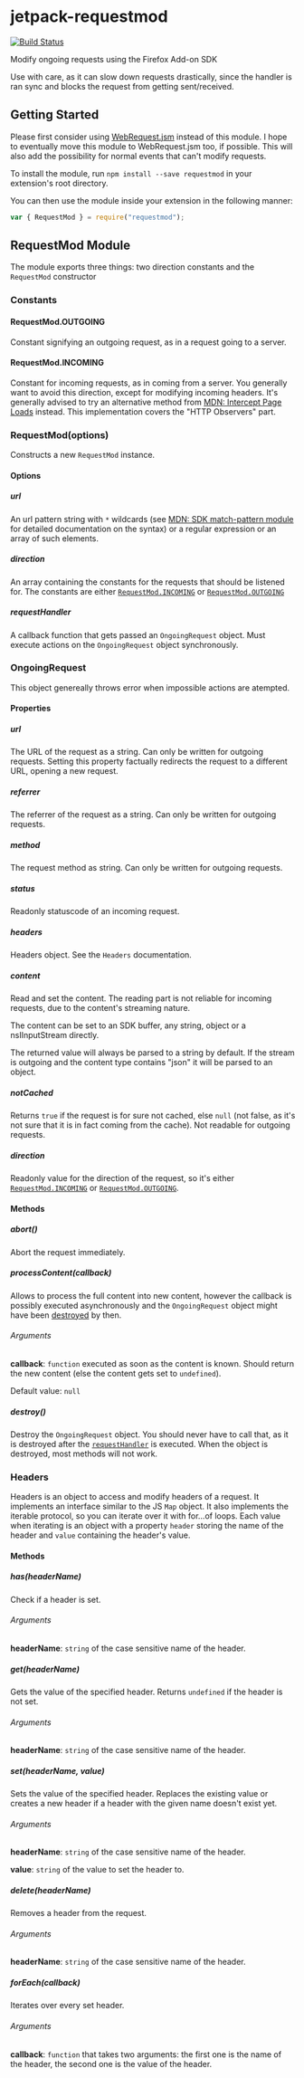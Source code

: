 # jetpack-requestmod
[![Build Status](https://travis-ci.org/freaktechnik/jetpack-requestmod.svg?branch=master)](https://travis-ci.org/freaktechnik/jetpack-requestmod)

Modify ongoing requests using the Firefox Add-on SDK

Use with care, as it can slow down requests drastically, since the handler is
ran sync and blocks the request from getting sent/received.

## Getting Started
Please first consider using [WebRequest.jsm](https://developer.mozilla.org/en-US/docs/Mozilla/JavaScript_code_modules/WebRequest.jsm) instead of this module. I hope to eventually move this module to WebRequest.jsm too, if possible. This will also add the possibility for normal events that can't modify requests.

To install the module, run `npm install --save requestmod` in your
extension's root directory.

You can then use the module inside your extension in the following manner:
```js
var { RequestMod } = require("requestmod");
```

## RequestMod Module
The module exports three things: two direction constants and the `RequestMod`
constructor

### Constants
#### RequestMod.OUTGOING
Constant signifying an outgoing request, as in a request going to a server.

#### RequestMod.INCOMING
Constant for incoming requests, as in coming from a server. You generally want
to avoid this direction, except for modifying incoming headers.
It's generally advised to try an alternative method from [MDN: Intercept Page Loads][intercept] instead.
This implementation covers the "HTTP Observers" part.

### RequestMod(options)
Constructs a new `RequestMod` instance.

#### Options
##### url
An url pattern string with `*` wildcards (see [MDN: SDK match-pattern module][match-pattern] for detailed
documentation on the syntax) or a regular expression or an array of such
elements.

##### direction
An array containing the constants for the requests that should be listened for.
The constants are either [`RequestMod.INCOMING`](#requestmodincoming) or
[`RequestMod.OUTGOING`](#requestmodoutgoing)

##### requestHandler
A callback function that gets passed an `OngoingRequest` object. Must execute
actions on the `OngoingRequest` object synchronously.

### OngoingRequest
This object genereally throws error when impossible actions are atempted.

#### Properties
##### url
The URL of the request as a string. Can only be written for outgoing requests.
Setting this property factually redirects the request to a different URL,
opening a new request.

##### referrer
The referrer of the request as a string. Can only be written for outgoing
requests.

##### method
The request method as string. Can only be written for outgoing requests.

##### status
Readonly statuscode of an incoming request.

##### headers
Headers object. See the `Headers` documentation.

##### content
Read and set the content. The reading part is not reliable for incoming
requests, due to the content's streaming nature.

The content can be set to an SDK buffer, any string, object or a
nsIInputStream directly.

The returned value will always be parsed to a string by default. If the stream
is outgoing and the content type contains "json" it will be parsed to an object.

##### notCached
Returns `true` if the request is for sure not cached, else `null` (not false,
as it's not sure that it is in fact coming from the cache). Not readable for
outgoing requests.

##### direction
Readonly value for the direction of the request, so it's either
[`RequestMod.INCOMING`](#requestmodincoming) or
[`RequestMod.OUTGOING`](#requestmodoutgoing).

#### Methods
##### abort()
Abort the request immediately.

##### processContent(callback)
Allows to process the full content into new content, however the callback is
possibly executed asynchronously and the `OngoingRequest` object might have been
[destroyed](#destroy) by then.
###### Arguments
__callback__: `function` executed as soon as the content is known. Should
return the new content (else the content gets set to `undefined`).

Default value: `null`

##### destroy()
Destroy the `OngoingRequest` object. You should never have to call that, as it
is destroyed after the [`requestHandler`](#requesthandler) is executed.
When the object is destroyed, most methods will not work.

### Headers
Headers is an object to access and modify headers of a request. It implements an
interface similar to the JS `Map` object. It also implements the iterable
protocol, so you can iterate over it with for...of loops. Each value when
iterating is an object with a property `header` storing the name of the header
and `value` containing the header's value.

#### Methods
##### has(headerName)
Check if a header is set.

###### Arguments
__headerName__: `string` of the case sensitive name of the header.

##### get(headerName)
Gets the value of the specified header. Returns `undefined` if the header is not
set.

###### Arguments
__headerName__: `string`  of the case sensitive name of the header.

##### set(headerName, value)
Sets the value of the specified header. Replaces the existing value or creates a
new header if a header with the given name doesn't exist yet.

###### Arguments
__headerName__: `string` of the case sensitive name of the header.

__value__: `string` of the value to set the header to.

##### delete(headerName)
Removes a header from the request.

###### Arguments
__headerName__: `string` of the case sensitive name of the header.

##### forEach(callback)
Iterates over every set header.

###### Arguments
__callback__: `function` that takes two arguments: the first one is the name of
the header, the second one is the value of the header.

[match-pattern]: https://developer.mozilla.org/en-US/Add-ons/SDK/Low-Level_APIs/util_match-pattern "SDK match-pattern module"
[intercept]: https://developer.mozilla.org/en-US/Add-ons/Overlay_Extensions/XUL_School/Intercepting_Page_Loads "Intercept Page Loads"
